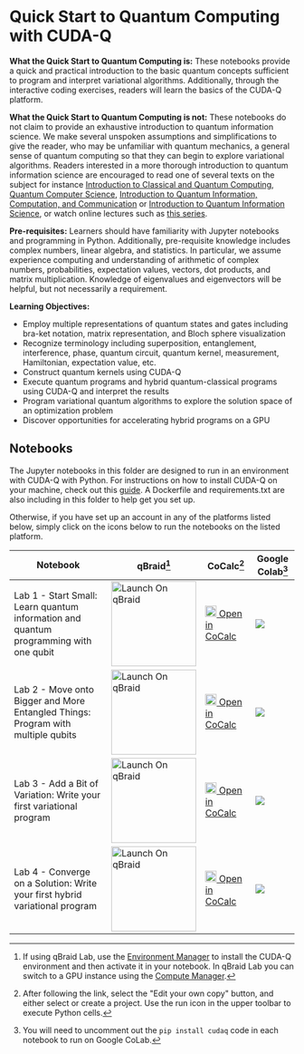 # Quick Start to Quantum Computing with CUDA-Q

**What the Quick Start to Quantum Computing is:** These notebooks provide a quick and practical introduction to the basic quantum concepts sufficient to program and interpret variational algorithms. Additionally, through the interactive coding exercises, readers will learn the basics of the CUDA-Q platform.

**What the Quick Start to Quantum Computing is not:** These notebooks do not claim to provide an exhaustive introduction to quantum information science.  We make several unspoken assumptions and simplifications to give the reader, who may be unfamiliar with quantum mechanics, a general sense of quantum computing so that they can begin to explore variational algorithms. Readers interested in a more thorough introduction to quantum information science are encouraged to read one of several texts on the subject for instance [Introduction to Classical and Quantum Computing](https://www.thomaswong.net/introduction-to-classical-and-quantum-computing-1e4p.pdf), [Quantum Computer Science](http://mermin.lassp.cornell.edu/qcomp/CS483.html), [Introduction to Quantum Information, Computation, and Communication](https://girvin.sites.yale.edu/sites/default/files/files/_Girvin_Introduction_to_Quantum_2024_04_21_v45.pdf) or [Introduction to Quantum Information Science](https://qubit.guide), or watch online lectures such as [this series](https://www.youtube.com/playlist?list=PLkespgaZN4gmu0nWNmfMflVRqw0VPkCGH).

**Pre-requisites:** Learners should have familiarity with Jupyter notebooks and programming in Python.  Additionally, pre-requisite knowledge includes complex numbers, linear algebra, and statistics. In particular, we assume experience computing and understanding of arithmetic of complex numbers, probabilities, expectation values, vectors, dot products, and matrix multiplication. Knowledge of eigenvalues and eigenvectors will be helpful, but not necessarily a requirement.   

**Learning Objectives:**
* Employ multiple representations of quantum states and gates including bra-ket notation, matrix representation, and Bloch sphere visualization
* Recognize terminology including superposition, entanglement, interference, phase, quantum circuit, quantum kernel, measurement, Hamiltonian, expectation value, etc. 
* Construct quantum kernels using CUDA-Q
* Execute quantum programs and hybrid quantum-classical programs using CUDA-Q and interpret the results
* Program variational quantum algorithms to explore the solution space of an optimization problem
* Discover opportunities for accelerating hybrid programs on a GPU


## Notebooks
The Jupyter notebooks in this folder are designed to run in an environment with CUDA-Q with Python.  For instructions on how to install CUDA-Q on your machine, check out this [guide](https://nvidia.github.io/cuda-quantum/latest/using/quick_start.html#install-cuda-q).  A Dockerfile and requirements.txt are also including in this folder to help get you set up.

Otherwise, if you have set up an account in any of the platforms listed below, 
simply click on the icons below to run the notebooks on the listed platform.   



| Notebook    |qBraid[^1] | CoCalc[^2]  | Google Colab[^3] |
| ----------- | ----------- |  ----------- | ----------- |
|Lab 1 - Start Small: Learn quantum information and quantum programming with one qubit  |<a href="https://account.qbraid.com/?gitHubUrl=https://github.com/NVIDIA/cuda-q-academic.git&redirectUrl=quick-start-to-quantum/01_quick_start_to_quantum.ipynb" target="_parent"><img src="https://qbraid-static.s3.amazonaws.com/logos/Launch_on_qBraid_white.png" alt="Launch On qBraid" width="150"/></a> | [<img src="https://cocalc.com/_next/static/media/icon.9f1b8851.svg" width=20/> Open in CoCalc](https://cocalc.com/github/NVIDIA/cuda-q-academic/blob/main/quick-start-to-quantum/01_quick_start_to_quantum.ipynb)| [![](https://colab.research.google.com/assets/colab-badge.svg)](https://colab.research.google.com/github/NVIDIA/cuda-q-academic/blob/main/quick-start-to-quantum/01_quick_start_to_quantum.ipynb)|
| Lab 2 - Move onto Bigger and More Entangled Things: Program with multiple qubits  |<a href="https://account.qbraid.com/?gitHubUrl=https://github.com/NVIDIA/cuda-q-academic.git&redirectUrl=quick-start-to-quantum/02_quick_start_to_quantum.ipynb" target="_parent"><img src="https://qbraid-static.s3.amazonaws.com/logos/Launch_on_qBraid_white.png" alt="Launch On qBraid" width="150"/></a> |[<img src="https://cocalc.com/_next/static/media/icon.9f1b8851.svg" width=20/> Open in CoCalc](https://cocalc.com/github/NVIDIA/cuda-q-academic/blob/main/quick-start-to-quantum/02_quick_start_to_quantum.ipynb) |  [![](https://colab.research.google.com/assets/colab-badge.svg)](https://colab.research.google.com/github/NVIDIA/cuda-q-academic/blob/main/quick-start-to-quantum/02_quick_start_to_quantum.ipynb)|
| Lab 3 - Add a Bit of Variation: Write your first variational program  |<a href="https://account.qbraid.com/?gitHubUrl=https://github.com/NVIDIA/cuda-q-academic.git&redirectUrl=quick-start-to-quantum/03_quick_start_to_quantum.ipynb" target="_parent"><img src="https://qbraid-static.s3.amazonaws.com/logos/Launch_on_qBraid_white.png" alt="Launch On qBraid" width="150"/></a> | [<img src="https://cocalc.com/_next/static/media/icon.9f1b8851.svg" width=20/> Open in CoCalc](https://cocalc.com/github/NVIDIA/cuda-q-academic/blob/main/quick-start-to-quantum/03_quick_start_to_quantum.ipynb)| [![](https://colab.research.google.com/assets/colab-badge.svg)](https://colab.research.google.com/github/NVIDIA/cuda-q-academic/blob/main/quick-start-to-quantum/03_quick_start_to_quantum.ipynb)|
| Lab 4 - Converge on a Solution: Write your first hybrid variational program  |<a href="https://account.qbraid.com/?gitHubUrl=https://github.com/NVIDIA/cuda-q-academic.git&redirectUrl=quick-start-to-quantum/04_quick_start_to_quantum.ipynb" target="_parent"><img src="https://qbraid-static.s3.amazonaws.com/logos/Launch_on_qBraid_white.png" alt="Launch On qBraid" width="150"/></a> | [<img src="https://cocalc.com/_next/static/media/icon.9f1b8851.svg" width=20/> Open in CoCalc](https://cocalc.com/github/NVIDIA/cuda-q-academic/blob/main/quick-start-to-quantum/04_quick_start_to_quantum.ipynb)|  [![](https://colab.research.google.com/assets/colab-badge.svg)](https://colab.research.google.com/github/NVIDIA/cuda-q-academic/blob/main/quick-start-to-quantum/04_quick_start_to_quantum.ipynb)|

[^1]:If using qBraid Lab, use the [Environment Manager](https://docs.qbraid.com/lab/user-guide/environments) to install the CUDA-Q environment and then activate it in your notebook. In qBraid Lab you can switch to a GPU instance using the [Compute Manager](https://docs.qbraid.com/lab/user-guide/compute-manager).
[^2]:After following the link, select the "Edit your own copy" button, and either select or create a project. Use the run icon in the upper toolbar to execute Python cells.
[^3]:You will need to uncomment out the `pip install cudaq` code in each notebook to run on Google CoLab.
